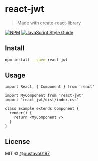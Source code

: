# react-jwt

> Made with create-react-library

[![NPM](https://img.shields.io/npm/v/react-jwt.svg)](https://www.npmjs.com/package/react-jwt) [![JavaScript Style Guide](https://img.shields.io/badge/code_style-standard-brightgreen.svg)](https://standardjs.com)

## Install

```bash
npm install --save react-jwt
```

## Usage

```tsx
import React, { Component } from 'react'

import MyComponent from 'react-jwt'
import 'react-jwt/dist/index.css'

class Example extends Component {
  render() {
    return <MyComponent />
  }
}
```

## License

MIT © [@gustavo0197](https://github.com/@gustavo0197)
